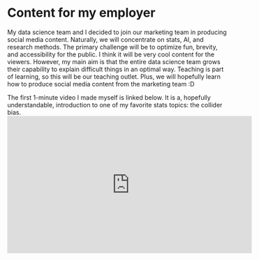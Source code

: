 <h1> Content for my employer </h1>

My data science team and I decided to join our marketing team in producing social media content. Naturally, we will concentrate on stats, AI, and research methods. The primary challenge will be to optimize fun, brevity, and accessibility for the public. I think it will be very cool content for the viewers. However, my main aim is that the entire data science team grows their capability to explain difficult things in an optimal way. Teaching is part of learning, so this will be our teaching outlet. Plus, we will hopefully learn how to produce social media content from the marketing team :D

<p>
The first 1-minute video I made myself is linked below. It is a, hopefully understandable, introduction to one of my favorite stats topics: the collider bias.

<iframe width="560" height="315" src="https://www.youtube.com/embed/USsJpJabaS8" frameborder="0" allow="autoplay; encrypted-media" allowfullscreen></iframe>
